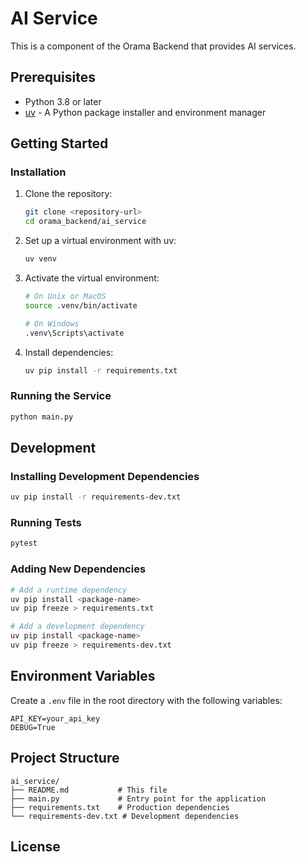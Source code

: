 # AI Service

This is a component of the Orama Backend that provides AI services.

## Prerequisites

- Python 3.8 or later
- [uv](https://github.com/astral-sh/uv) - A Python package installer and environment manager

## Getting Started

### Installation

1. Clone the repository:
    ```bash
    git clone <repository-url>
    cd orama_backend/ai_service
    ```

2. Set up a virtual environment with uv:
    ```bash
    uv venv
    ```

3. Activate the virtual environment:
    ```bash
    # On Unix or MacOS
    source .venv/bin/activate
    
    # On Windows
    .venv\Scripts\activate
    ```

4. Install dependencies:
    ```bash
    uv pip install -r requirements.txt
    ```

### Running the Service

```bash
python main.py
```

## Development

### Installing Development Dependencies

```bash
uv pip install -r requirements-dev.txt
```

### Running Tests

```bash
pytest
```

### Adding New Dependencies

```bash
# Add a runtime dependency
uv pip install <package-name>
uv pip freeze > requirements.txt

# Add a development dependency
uv pip install <package-name>
uv pip freeze > requirements-dev.txt
```

## Environment Variables

Create a `.env` file in the root directory with the following variables:

```
API_KEY=your_api_key
DEBUG=True
```

## Project Structure

```
ai_service/
├── README.md           # This file
├── main.py             # Entry point for the application
├── requirements.txt    # Production dependencies
└── requirements-dev.txt # Development dependencies
```

## License

